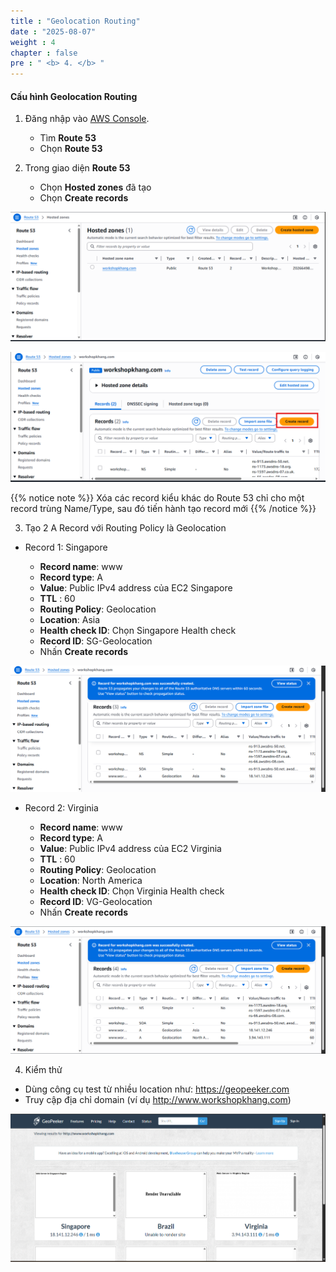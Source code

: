 ```yaml
---
title : "Geolocation Routing"
date : "2025-08-07"
weight : 4
chapter : false
pre : " <b> 4. </b> "
---
```


#### Cấu hình Geolocation Routing

1. Đăng nhập vào [AWS Console](https://aws.amazon.com/console/).

    - Tìm **Route 53**
    - Chọn **Route 53**

2. Trong giao diện **Route 53**

    - Chọn **Hosted zones** đã tạo 
    - Chọn **Create records**

![GeolocationRouting](/static/images/2/CWT1.png?featherlight=false&width=90pc)

![GeolocationRouting](/static/images/2/CWT2.png?featherlight=false&width=90pc)

{{% notice note %}}
Xóa các record kiểu khác do Route 53 chỉ cho một record trùng Name/Type, sau đó tiến hành tạo record mới 
{{% /notice %}}

3. Tạo 2 A Record với Routing Policy là Geolocation

- Record 1: Singapore

   - **Record name**: www
   - **Record type**: A
   - **Value**: Public IPv4 address của EC2 Singapore
   - **TTL** : 60
   - **Routing Policy**: Geolocation
   - **Location**: Asia
   - **Health check ID**: Chọn Singapore Health check
   - **Record ID**: SG-Geolocation
   - Nhấn **Create records**

![GeolocationRouting](/static/images/2/CGC1.png?featherlight=false&width=90pc)

- Record 2: Virginia

   - **Record name**: www
   - **Record type**: A
   - **Value**: Public IPv4 address của EC2 Virginia
   - **TTL** : 60
   - **Routing Policy**: Geolocation
   - **Location**: North America
   - **Health check ID**: Chọn Virginia Health check
   - **Record ID**: VG-Geolocation
   - Nhấn **Create records**

![GeolocationRouting](/static/images/2/CGC2.png?featherlight=false&width=90pc)

4. Kiểm thử

- Dùng công cụ test từ nhiều location như: https://geopeeker.com
- Truy cập địa chỉ domain (ví dụ http://www.workshopkhang.com)

![GeolocationRouting](/static/images/2/CGC3.png?featherlight=false&width=90pc)
